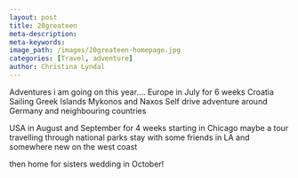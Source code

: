 ```yaml
---
layout: post
title: 20greateen
meta-description:
meta-keywords:
image_path: /images/20greateen-homepage.jpg
categories: [Travel, adventure]
author: Christina Lyndal
---
```


Adventures i am going on this year....
Europe in July for 6 weeks
Croatia Sailing
Greek Islands Mykonos and Naxos
Self drive adventure around Germany and neighbouring countries

USA in August and September for 4 weeks
starting in Chicago
maybe a tour travelling through national parks
stay with some friends in LA and somewhere new on the west coast

then home for sisters wedding in October!
